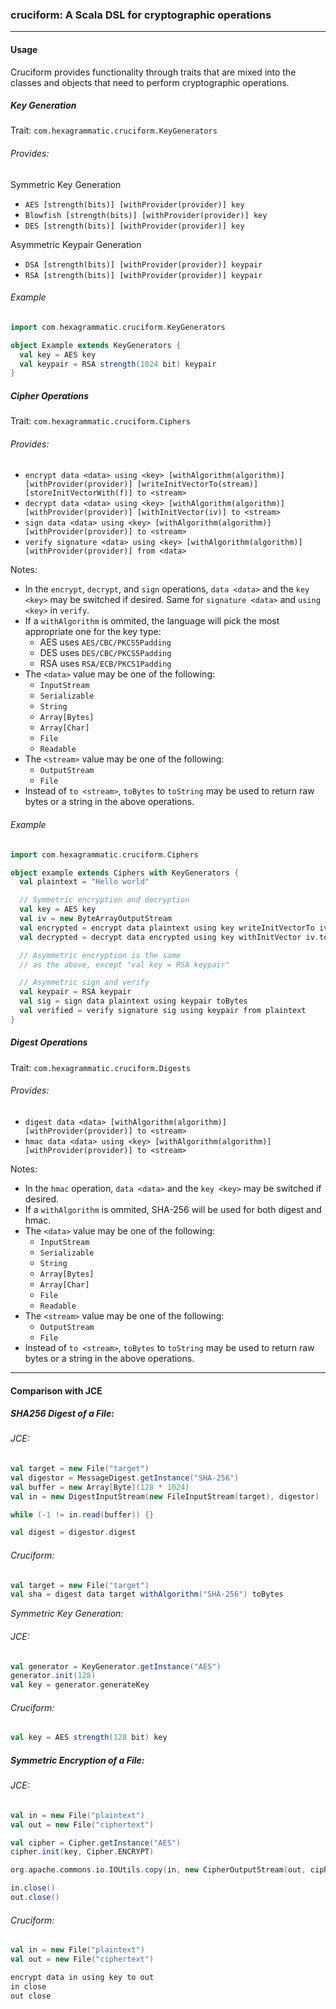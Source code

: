 ### cruciform: A Scala DSL for cryptographic operations

---

#### Usage

Cruciform provides functionality through traits that are mixed into the classes and objects that need to perform cryptographic operations.

##### Key Generation

Trait: `com.hexagrammatic.cruciform.KeyGenerators`

###### Provides:

Symmetric Key Generation
+ `AES [strength(bits)] [withProvider(provider)] key`
+ `Blowfish [strength(bits)] [withProvider(provider)] key`
+ `DES [strength(bits)] [withProvider(provider)] key`

Asymmetric Keypair Generation
+ `DSA [strength(bits)] [withProvider(provider)] keypair`
+ `RSA [strength(bits)] [withProvider(provider)] keypair`

###### Example

```Scala
import com.hexagrammatic.cruciform.KeyGenerators

object Example extends KeyGenerators {
  val key = AES key
  val keypair = RSA strength(1024 bit) keypair
}

```

##### Cipher Operations

Trait: `com.hexagrammatic.cruciform.Ciphers`

###### Provides:
+ `encrypt data <data> using <key> [withAlgorithm(algorithm)] [withProvider(provider)] [writeInitVectorTo(stream)] [storeInitVectorWith(f)] to <stream>`
+ `decrypt data <data> using <key> [withAlgorithm(algorithm)] [withProvider(provider)] [withInitVector(iv)] to <stream>`
+ `sign data <data> using <key> [withAlgorithm(algorithm)] [withProvider(provider)] to <stream>`
+ `verify signature <data> using <key> [withAlgorithm(algorithm)] [withProvider(provider)] from <data>`

Notes: 
+ In the `encrypt`, `decrypt`, and `sign` operations, `data <data>` and the `key <key>` may be switched if desired.  Same for `signature <data>` and `using <key>` in `verify`.
+ If a `withAlgorithm` is ommited, the language will pick the most appropriate one for the key type:
  + AES uses `AES/CBC/PKCS5Padding`
  + DES uses `DES/CBC/PKCS5Padding`
  + RSA uses `RSA/ECB/PKCS1Padding` 
+ The `<data>` value may be one of the following:
  + `InputStream`
  + `Serializable`
  + `String`
  + `Array[Bytes]`
  + `Array[Char]`
  + `File`
  + `Readable`
+ The `<stream>` value may be one of the following:
  + `OutputStream`
  + `File`
+ Instead of `to <stream>`, `toBytes` to `toString` may be used to return raw bytes or a string in the above operations.

###### Example

```Scala
import com.hexagrammatic.cruciform.Ciphers

object example extends Ciphers with KeyGenerators {
  val plaintext = "Hello world"

  // Symmetric encryption and decryption
  val key = AES key
  val iv = new ByteArrayOutputStream
  val encrypted = encrypt data plaintext using key writeInitVectorTo iv toBytes
  val decrypted = decrypt data encrypted using key withInitVector iv.toBytes toBytes

  // Asymmetric encryption is the same
  // as the above, except "val key = RSA keypair"

  // Asymmetric sign and verify
  val keypair = RSA keypair
  val sig = sign data plaintext using keypair toBytes
  val verified = verify signature sig using keypair from plaintext
}
```

##### Digest Operations

Trait: `com.hexagrammatic.cruciform.Digests`

###### Provides:
+ `digest data <data> [withAlgorithm(algorithm)] [withProvider(provider)] to <stream>`
+ `hmac data <data> using <key> [withAlgorithm(algorithm)] [withProvider(provider)] to <stream>`

Notes:
+ In the `hmac` operation, `data <data>` and the `key <key>` may be switched if desired. 
+ If a `withAlgorithm` is ommited, SHA-256 will be used for both digest and hmac.
+ The `<data>` value may be one of the following:
  + `InputStream`
  + `Serializable`
  + `String`
  + `Array[Bytes]`
  + `Array[Char]`
  + `File`
  + `Readable`
+ The `<stream>` value may be one of the following:
  + `OutputStream`
  + `File`
+ Instead of `to <stream>`, `toBytes` to `toString` may be used to return raw bytes or a string in the above operations.
---

#### Comparison with JCE

##### SHA256 Digest of a File:

###### JCE:
```Scala
val target = new File("target")
val digestor = MessageDigest.getInstance("SHA-256")
val buffer = new Array[Byte](128 * 1024)
val in = new DigestInputStream(new FileInputStream(target), digestor)

while (-1 != in.read(buffer)) {}

val digest = digestor.digest
```

###### Cruciform:
```Scala
val target = new File("target")
val sha = digest data target withAlgorithm("SHA-256") toBytes
```

*Symmetric Key Generation:*

###### JCE:
```Scala
val generator = KeyGenerator.getInstance("AES")
generator.init(128)
val key = generator.generateKey
```

###### Cruciform:
```Scala
val key = AES strength(128 bit) key
```

##### Symmetric Encryption of a File:

###### JCE:
```Scala
val in = new File("plaintext")
val out = new File("ciphertext")

val cipher = Cipher.getInstance("AES")
cipher.init(key, Cipher.ENCRYPT)

org.apache.commons.io.IOUtils.copy(in, new CipherOutputStream(out, cipher))

in.close()
out.close()
```

###### Cruciform:
```Scala
val in = new File("plaintext")
val out = new File("ciphertext")

encrypt data in using key to out
in close
out close
```

